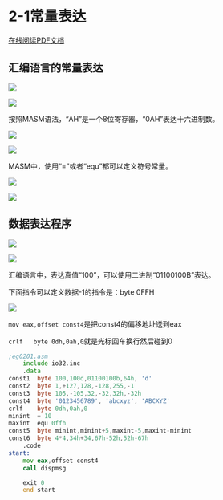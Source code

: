 # 2-1常量表达

<!-- toc -->

<a href="https://rosefinch-midsummer.github.io/book/file/as/2-1.pdf" target="_blank">在线阅读PDF文档</a>

## 汇编语言的常量表达

![](https://cdn.jsdelivr.net/gh/Rosefinch-Midsummer/MyImagesHost01/img/202310131629371.png)

![](https://cdn.jsdelivr.net/gh/Rosefinch-Midsummer/MyImagesHost01/img/202310131646966.png)

按照MASM语法，“AH”是一个8位寄存器，“0AH”表达十六进制数。

![](https://cdn.jsdelivr.net/gh/Rosefinch-Midsummer/MyImagesHost01/img/202310131647332.png)

![](https://cdn.jsdelivr.net/gh/Rosefinch-Midsummer/MyImagesHost01/img/202310131647580.png)

MASM中，使用“=”或者“equ”都可以定义符号常量。

![](https://cdn.jsdelivr.net/gh/Rosefinch-Midsummer/MyImagesHost01/img/202310131649034.png)

![](https://cdn.jsdelivr.net/gh/Rosefinch-Midsummer/MyImagesHost01/img/202310131649115.png)

## 数据表达程序

![](https://cdn.jsdelivr.net/gh/Rosefinch-Midsummer/MyImagesHost01/img/202310131800675.png)

![](https://cdn.jsdelivr.net/gh/Rosefinch-Midsummer/MyImagesHost01/img/202310141443637.png)

汇编语言中，表达真值“100”，可以使用二进制“01100100B”表达。

下面指令可以定义数据-1的指令是：byte  0FFH

![](https://cdn.jsdelivr.net/gh/Rosefinch-Midsummer/MyImagesHost01/img/202310141448489.png)

`mov eax,offset const4`是把const4的偏移地址送到eax

`crlf	byte 0dh,0ah,0`就是光标回车换行然后碰到0

```asm
;eg0201.asm
	include io32.inc
	.data
const1	byte 100,100d,01100100b,64h, 'd'
const2	byte 1,+127,128,-128,255,-1
const3	byte 105,-105,32,-32,32h,-32h
const4	byte '0123456789', 'abcxyz', 'ABCXYZ'
crlf	byte 0dh,0ah,0
minint	= 10 
maxint	equ 0ffh
const5	byte minint,minint+5,maxint-5,maxint-minint
const6	byte 4*4,34h+34,67h-52h,52h-67h
	.code
start:
	mov eax,offset const4
	call dispmsg

	exit 0
	end start
```







